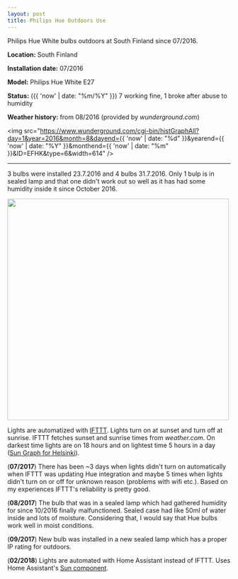 ```yaml
---
layout: post
title: Philips Hue Outdoors Use
---
```


Philips Hue White bulbs outdoors at South Finland since 07/2016.

__Location:__ South Finland

__Installation date:__ 07/2016

__Model:__ Philips Hue White E27

__Status:__ ({{ 'now' | date: "%m/%Y" }}) 7 working fine, 1 broke after abuse to humidity

__Weather history:__ from 08/2016 (provided by _wunderground.com_)

<img src="https://www.wunderground.com/cgi-bin/histGraphAll?day=1&year=2016&month=8&dayend={{ 'now' | date: "%d" }}&yearend={{ 'now' | date: "%Y" }}&monthend={{ 'now' | date: "%m" }}&ID=EFHK&type=6&width=614" />

---

3 bulbs were installed 23.7.2016 and 4 bulbs 31.7.2016. Only 1 bulp is in sealed lamp and that one didn't work out so well as it has had some humidity inside it since October 2016.

<img src="https://lh3.googleusercontent.com/VZLj4PPIIycd6OdS3LCcy5KHNXzQP6B0YLh-Bt_1Jfg-9APIrJs1wH-KR34WzvHFWlOQu3_OcRt0QM6FgJ6WA7SxkNd3Tx3m1kLhqPrG-rncRN444c4dfNacSvo-LznQBNybtGvCuiuffZ2Q0r3WElTtnN_Utff-g8pNBdpaySzrCG3OO1U9OvIq8SmER8w2LfvvD4WDZy8KgtmT-_Z2V9jHCGT4YtDHX8zT3Aw-2fr6llIVt9n6yoM6Wu_6rjKp9vgEZcq4q_xEOGfxX66aUMG5DulezsFkqWmsyQyBVMEwKgnI-jmnxMDlf_ekUgZfIwdyvYxkDK8SqfxYAatuS2zbrdesvpfCmzx33_953wlP0LtjY_XVcsxgglZhbS8eFdfJcjMDLU36OwXhOthienxeqiq_Ur6pD6rsKYsu6QPspqtp6470S_E-td5ZPGW5bSQ-j1eshTVZNz9Lg6KGWrvBcvBtZqIsxGtYAczOz01rxgQXs4f0kb9XjMPm5e92YrIFsKpUegpuJfX7f4TxkDCKdCBU2P7p5VbJ2VCxpYE4IK-cyL-ig2vk9QPUoCIYrE6o8SqjY7fTyxfe2CQlIsmdFeV1quVSU_ye5PeEHyhTG90rUnw6q861CWADsEWeePqZeNQzgHr6YPJeywq_PcBgJ_pSxNVdxJw-qACthJA=s1024-no" width="500px" />

Lights are automatized with [IFTTT](https://ifttt.com). Lights turn on at sunset and turn off at sunrise. IFTTT fetches sunset and sunrise times from _weather.com_. On darkest time lights are on 18 hours and on lightest time 5 hours in a day ([Sun Graph for Helsinki](https://www.timeanddate.com/sun/finland/helsinki)).

(__07/2017__) There has been ~3 days when lights didn't turn on automatically when IFTTT was updating Hue integration and maybe 5 times when lights didn't turn on or off for unknown reason (problems with wifi etc.). Based on my experiences IFTTT's reliability is pretty good.

(__08/2017__) The bulb that was in a sealed lamp which had gathered humidity for since 10/2016 finally malfunctioned. Sealed case had like 50ml of water inside and lots of moisture. Considering that, I would say that Hue bulbs work well in moist conditions.

(__09/2017__) New bulb was installed in a new sealed lamp which has a proper IP rating for outdoors.

(__02/2018__) Lights are automated with Home Assistant instead of IFTTT. Uses Home Assistant's [Sun component](https://home-assistant.io/components/sun/).